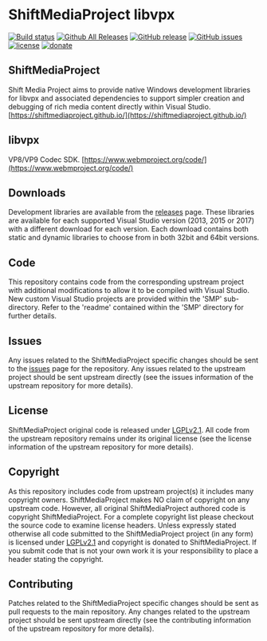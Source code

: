 ShiftMediaProject libvpx
=============
[![Build status](https://ci.appveyor.com/api/projects/status/2gemwiy0qp5lf3sk?svg=true)](https://ci.appveyor.com/project/Sibras/libvpx)
[![Github All Releases](https://img.shields.io/github/downloads/ShiftMediaProject/libvpx/total.svg)](https://github.com/ShiftMediaProject/libvpx/releases)
[![GitHub release](https://img.shields.io/github/release/ShiftMediaProject/libvpx.svg)](https://github.com/ShiftMediaProject/libvpx/releases/latest)
[![GitHub issues](https://img.shields.io/github/issues/ShiftMediaProject/libvpx.svg)](https://github.com/ShiftMediaProject/libvpx/issues)
[![license](https://img.shields.io/github/license/ShiftMediaProject/libvpx.svg)](https://github.com/ShiftMediaProject/libvpx)
[![donate](https://img.shields.io/badge/donate-link-brightgreen.svg)](https://shiftmediaproject.github.io/8-donate/)
## ShiftMediaProject

Shift Media Project aims to provide native Windows development libraries for libvpx and associated dependencies to support simpler creation and debugging of rich media content directly within Visual Studio. [https://shiftmediaproject.github.io/](https://shiftmediaproject.github.io/)

## libvpx

VP8/VP9 Codec SDK. [https://www.webmproject.org/code/](https://www.webmproject.org/code/)

## Downloads

Development libraries are available from the [releases](https://github.com/ShiftMediaProject/libvpx/releases) page. These libraries are available for each supported Visual Studio version (2013, 2015 or 2017) with a different download for each version. Each download contains both static and dynamic libraries to choose from in both 32bit and 64bit versions.

## Code

This repository contains code from the corresponding upstream project with additional modifications to allow it to be compiled with Visual Studio. New custom Visual Studio projects are provided within the 'SMP' sub-directory. Refer to the 'readme' contained within the 'SMP' directory for further details.

## Issues

Any issues related to the ShiftMediaProject specific changes should be sent to the [issues](https://github.com/ShiftMediaProject/libvpx/issues) page for the repository. Any issues related to the upstream project should be sent upstream directly (see the issues information of the upstream repository for more details).

## License

ShiftMediaProject original code is released under [LGPLv2.1](https://www.gnu.org/licenses/lgpl-2.1.html). All code from the upstream repository remains under its original license (see the license information of the upstream repository for more details).

## Copyright

As this repository includes code from upstream project(s) it includes many copyright owners. ShiftMediaProject makes NO claim of copyright on any upstream code. However, all original ShiftMediaProject authored code is copyright ShiftMediaProject. For a complete copyright list please checkout the source code to examine license headers. Unless expressly stated otherwise all code submitted to the ShiftMediaProject project (in any form) is licensed under [LGPLv2.1](https://www.gnu.org/licenses/lgpl-2.1.html) and copyright is donated to ShiftMediaProject. If you submit code that is not your own work it is your responsibility to place a header stating the copyright.

## Contributing

Patches related to the ShiftMediaProject specific changes should be sent as pull requests to the main repository. Any changes related to the upstream project should be sent upstream directly (see the contributing information of the upstream repository for more details).